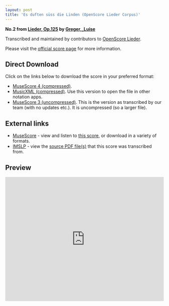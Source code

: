 ```yaml
---
layout: post
title: 'Es duften süss die Linden (OpenScore Lieder Corpus)'
---
```


__No.2 from [Lieder, Op.125](https://fourscoreandmore.org/openscore/lieder/Greger,_Luise/Lieder,_Op.125/) by [Greger,_Luise](https://fourscoreandmore.org/openscore/lieder/Greger,_Luise)__

Transcribed and maintained by contributors to [OpenScore Lieder].

Please visit the [official score page] for more information.

[official score page]: https://musescore.com/openscore-lieder-corpus/scores/6171433
[OpenScore Lieder]: https://musescore.com/openscore-lieder-corpus

## Direct Download

Click on the links below to download the score in your preferred format:
- [MuseScore 4 (compressed)](https://fourscoreandmore.org/openscore/lieder/Greger,_Luise/Lieder,_Op.125/2_Es_duften_s%C3%BCss_die_Linden.mscz).
- [MusicXML (compressed)](https://fourscoreandmore.org/openscore/lieder/Greger,_Luise/Lieder,_Op.125/2_Es_duften_s%C3%BCss_die_Linden.mxl). Use this version to open the file in other notation apps.
- [MuseScore 3 (uncompressed)](https://raw.githubusercontent.com/OpenScore/Lieder/refs/heads/main/scores/Greger,_Luise/Lieder,_Op.125/2_Es_duften_s%C3%BCss_die_Linden/lc6171433.mscx). This is the version as transcribed by our team (with no updates etc.). It is uncompressed (so a larger file).

## External links

- [MuseScore] - view and listen to [this score][MuseScore], or download in a variety of formats.
- [IMSLP] - view the [source PDF file(s)][IMSLP] that this score was transcribed from.

[MuseScore]: https://musescore.com/score/6171433
[IMSLP]: https://imslp.org/wiki/Special:ReverseLookup/625315

## Preview

<iframe width="100%" height="394" src="https://musescore.com/openscore-lieder-corpus/scores/6171433/embed" frameborder="0" allowfullscreen allow="autoplay; fullscreen"></iframe>

